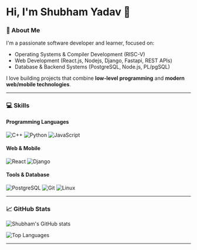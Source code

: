 # Hi, I'm Shubham Yadav 👋

### 🚀 About Me
I'm a passionate software developer and learner, focused on:

- Operating Systems & Compiler Development (RISC-V)
- Web Development (React.js, Nodejs, Django, Fastapi, REST APIs)
- Database & Backend Systems (PostgreSQL, Node.js, PL/pgSQL)

I love building projects that combine **low-level programming** and **modern web/mobile technologies**.

---

### 💻 Skills

#### Programming Languages
![C++](https://img.shields.io/badge/C++-00599C?style=for-the-badge&logo=c%2B%2B&logoColor=white)
![Python](https://img.shields.io/badge/Python-3776AB?style=for-the-badge&logo=python&logoColor=white)
![JavaScript](https://img.shields.io/badge/JavaScript-F7DF1E?style=for-the-badge&logo=javascript&logoColor=black)

#### Web & Mobile
![React](https://img.shields.io/badge/React-20232A?style=for-the-badge&logo=react&logoColor=61DAFB)
![Django](https://img.shields.io/badge/Django-092E20?style=for-the-badge&logo=django&logoColor=white)

#### Tools & Database
![PostgreSQL](https://img.shields.io/badge/PostgreSQL-336791?style=for-the-badge&logo=postgresql&logoColor=white)
![Git](https://img.shields.io/badge/Git-F05032?style=for-the-badge&logo=git&logoColor=white)
![Linux](https://img.shields.io/badge/Linux-FCC624?style=for-the-badge&logo=linux&logoColor=black)

---

 
### 📈 GitHub Stats

![Shubham's GitHub stats](https://github-readme-stats.vercel.app/api?username=Shubham04567&show_icons=true&theme=radical)

![Top Languages](https://github-readme-stats.vercel.app/api/top-langs/?username=Shubham04567&layout=compact&theme=radical)

---
